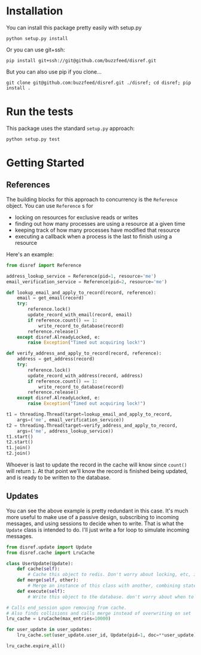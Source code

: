 # Installation

You can install this package pretty easily with setup.py

```
python setup.py install
```

Or you can use git+ssh:

```
pip install git+ssh://git@github.com/buzzfeed/disref.git 
```

But you can also use pip if you clone...

```
git clone git@github.com:buzzfeed/disref.git ./disref; cd disref; pip install .
```

# Run the tests

This package uses the standard `setup.py` approach:

```
python setup.py test
```

# Getting Started

## References

The building blocks for this approach to concurrency is the `Reference` object. You can use `Reference` s for 

* locking on resources for exclusive reads or writes
* finding out how many processes are using a resource at a given time
* keeping track of how many processes have modified that resource
* executing a callback when a process is the last to finish using a resource

Here's an example:

```python
from disref import Reference

address_lookup_service = Reference(pid=1, resource='me')
email_verification_service = Reference(pid=2, resource='me')

def lookup_email_and_apply_to_record(record, reference):
    email = get_email(record)
    try:
        reference.lock()
        update_record_with_email(record, email)
        if reference.count() == 1:
            write_record_to_database(record)
        reference.release()
    except disref.AlreadyLocked, e:
        raise Exception("Timed out acquiring lock!")

def verify_address_and_apply_to_record(record, reference):
    address = get_address(record)
    try:
        reference.lock()
        update_record_with_address(record, address)
        if reference.count() == 1:
            write_record_to_database(record)
        reference.release()
    except disref.AlreadyLocked, e:
        raise Exception("Timed out acquiring lock!")

t1 = threading.Thread(target=lookup_email_and_apply_to_record,
    args=('me', email_verification_service))
t2 = threading.Thread(target=verify_address_and_apply_to_record,
    args=('me', address_lookup_service))
t1.start()
t2.start()
t1.join()
t2.join()
```

Whoever is last to update the record in the cache will know since `count()` will return `1`. At that point we'll know the record is finished being updated, and is ready to be written to the database. 

## Updates

You can see the above example is pretty redundant in this case. It's much more useful to make use of a passive design, subscribing to incoming messages, and using sessions to decide when to write. That is what the `Update` class is intended to do. I'll just write a for loop to simulate incoming messages.

```python
from disref.update import Update
from disref.cache import LruCache

class UserUpdate(Update):
    def cache(self):
        # Cache this object to redis. Don't worry about locking, etc, it's handled.
    def merge(self, other):
        # Merge an instance of this class with another, combining state.
    def execute(self):
        # Write this object to the database. don't worry about when to cache vs. execute, it's handled.

# Calls end_session upon removing from cache.
# Also finds collisions and calls merge instead of overwriting on set
lru_cache = LruCache(max_entries=10000) 

for user_update in user_updates:
    lru_cache.set(user_update.user_id, Update(pid=1, doc=**user_update))

lru_cache.expire_all()
```
